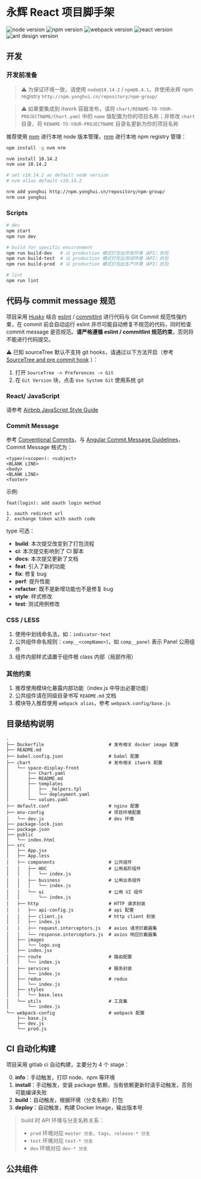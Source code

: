 <!-- 请将以下一级标题设为项目名称 -->
# 永辉 React 项目脚手架

![node version][node-version-img] ![npm version][npm-version-img] ![webpack version][webpack-version-img] ![react version][react-version-img] ![ant design version][antd-version-img]

## 开发

### 开发前准备

> ⚠️ 为保证环境一致，请使用 `node@10.14.2` / `npm@6.4.1`，并使用永辉 npm registry `http://npm.yonghui.cn/repository/npm-group/`


> ⚠️ 如果要集成到 itwork 容器发布，请将 `chart/RENAME-TO-YOUR-PROJECTNAME/Chart.yaml` 中的 `name` 值配置为你的项目名称；并修改 `chart` 目录，将 `RENAME-TO-YOUR-PROJECTNAME` 目录名更新为你的项目名称

推荐使用 [nvm][nvm-link] 进行本地 node 版本管理，[nrm][nrm-link] 进行本地 npm registry 管理：

```bash
npm install -g nvm nrm

nvm install 10.14.2
nvm use 10.14.2

# set v10.14.2 as default node version
# nvm alias default v10.14.2

nrm add yonghui http://npm.yonghui.cn/repository/npm-group/
nrm use yonghui
```

### Scripts

```bash
# dev
npm start
npm run dev

# build for specific environment
npm run build-dev   # 以 production 模式打包出开发环境（API）的包
npm run build-test  # 以 production 模式打包出测试环境（API）的包
npm run build-prod  # 以 production 模式打包出生产环境（API）的包

# lint
npm run lint
```


## 代码与 commit message 规范

项目采用 [Husky][husky-link] 结合 [eslint][eslint-link] / [commitlint][commitlint-link] 进行代码与 Git Commit 规范性强约束，在 commit 前会自动运行 eslint 并尽可能自动修复不规范的代码，同时检查 commit message 是否规范。**请严格遵循 eslint / commitlint 规范约束**，否则将不能进行代码提交。

⚠️ 已知 sourceTree 默认不支持 git hooks，请通过以下方法开启（参考 [SourceTree and pre commit hook][SourceTree-and-pre-commit-hook-link] ）：
1. 打开 `SourceTree -> Preferences -> Git`
2. 在 `Git Version` 块，点击 `Use System Git` 使用系统 git

### React/ JavaScript

请参考 [Airbnb JavaScript Style Guide][airbnb-codestyle-link]

### Commit Message

参考 [Conventional Commits][convertional-commits-link]，与 [Angular Commit Message Guidelines][angular-commit-message-guidelines-link]，Commit Message 格式为：
```
<type>(<scope>): <subject>
<BLANK LINE>
<body>
<BLANK LINE>
<footer>
```

示例:
```
feat(login): add oauth login method

1. oauth redirect url
2. exchange token with oauth code
```

type 可选：
* **build**: 本次提交改变到了打包流程
* **ci**: 本次提交影响到了 CI 脚本
* **docs**: 本次提交更新了文档
* **feat**: 引入了新的功能
* **fix**: 修复 bug
* **perf**: 提升性能
* **refactor**: 既不是新增功能也不是修复 bug
* **style**: 样式修改
* **test**: 测试用例修改

### CSS / LESS

1. 使用中划线命名法，如：`indicator-text`
2. 公共组件命名规则：`comp__<compName>]`，如 `comp__panel` 表示 Panel 公用组件
3. 组件内部样式请置于组件根 class 内部（局部作用）

### 其他约束

1. 推荐使用模块化暴露内部功能（index.js 中导出必要功能）
2. 公共组件请在同级目录书写 `README.md` 文档
3. 模块导入推荐使用 `webpack alias`，参考 `webpack.config/base.js`


## 目录结构说明

```
.
├── Dockerfile                        # 发布相关 docker image 配置
├── README.md
├── babel.config.json                 # babel 配置
├── chart                             # 发布相关 itwork 配置
│   └── space-display-front
│       ├── Chart.yaml
│       ├── README.md
│       ├── templates
│       │   ├── _helpers.tpl
│       │   └── deployment.yaml
│       └── values.yaml
├── default.conf                      # nginx 配置
├── env-config                        # 项目环境配置
│   └── dev.js                        # dev 环境
├── package-lock.json
├── package.json
├── public
│   └── index.html
├── src
│   ├── App.jsx
│   ├── App.less
│   ├── components                    # 公共组件
│   │   ├── HOC                       # 公用高阶组件
│   │   │   └── index.js
│   │   ├── business                  # 公用业务组件
│   │   │   └── index.js
│   │   └── ui                        # 公用 UI 组件
│   │       └── index.js
│   ├── http                          # HTTP 请求封装
│   │   ├── api-config.js             # api 配置
│   │   ├── client.js                 # http client 封装
│   │   ├── index.js
│   │   ├── request.interceptors.js   # axios 请求拦截器集
│   │   └── response.interceptors.js  # axios 响应拦截器集
│   ├── images
│   │   └── logo.svg
│   ├── index.jsx
│   ├── route                         # 路由配置
│   │   └── index.js
│   ├── services                      # 服务封装
│   │   └── index.js
│   ├── redux                         # redux
│   │   └── index.js
│   ├── styles
│   │   └── base.less
│   └── utils                         # 工具集
│       └── index.js
└── webpack-config                    # webpack 配置
    ├── base.js
    ├── dev.js
    └── prod.js
```


## CI 自动化构建

项目采用 gitlab ci 自动构建，主要分为 4 个 stage：

0. **info**：手动触发，打印 node、npm 等环境
1. **install**：手动触发，安装 package 依赖，当有依赖更新时请手动触发，否则可能编译失败
2. **build**：自动触发，根据环境（分支名称）打包
3. **deploy**：自动触发，构建 Docker Image，输出版本号

> build 时 API 环境与分支名称关系：
> - `prod` 环境对应 `master 分支`、`tags`、`release-* 分支`
> - `test` 环境对应 `test-* 分支`
> - `dev` 环境对应 `dev-* 分支`


## 公共组件

<!-- 请将组件说明文档链于此处 -->



[node-version-img]: https://img.shields.io/badge/node-v10.14.2-brightgreen?style=flat-square&logo=node
[npm-version-img]: https://img.shields.io/badge/npm-v6.4.1-brightgreen?style=flat-square&logo=npm
[webpack-version-img]: https://img.shields.io/badge/webpack-v5.1.0-brightgreen?style=flat-square&logo=webpack
[react-version-img]: https://img.shields.io/badge/react-v16.13.1-brightgreen?style=flat-square&logo=react
[antd-version-img]: https://img.shields.io/badge/antd-v4.16.2-brightgreen?style=flat-square&logo=ant-design&logoColor=0170FE

[nvm-link]: https://img.shields.io/badge/node-v10.14.2-brightgreen
[nrm-link]: https://github.com/Pana/nrm
[airbnb-codestyle-link]: https://github.com/airbnb/javascript
[convertional-commits-link]: https://www.conventionalcommits.org/en/v1.0.0/
[husky-link]: https://github.com/typicode/husky
[commitlint-link]: https://commitlint.js.org
[eslint-link]: https://eslint.org
[SourceTree-and-pre-commit-hook-link]: https://medium.com/fantageek/sourcetree-and-pre-commit-hook-52545f22fe10
[angular-commit-message-guidelines-link]: https://github.com/angular/angular/blob/22b96b9/CONTRIBUTING.md#-commit-message-guidelines
